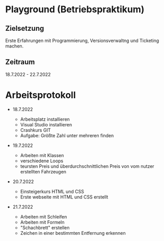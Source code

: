 # Playground (Betriebspraktikum)

## Zielsetzung
Erste Erfahrungen mit Programmierung, Versionsverwaltng und Ticketing machen.

## Zeitraum
18.7.2022 - 22.7.2022


# Arbeitsprotokoll

* 18.7.2022
    * Arbeitsplatz installieren
    * Visual Studio installieren
    * Crashkurs GIT
    * Aufgabe: Größte Zahl unter mehreren finden

* 19.7.2022
   * Arbeiten mit Klassen
   * verschiedene Loops
   * teursten Preis und überdurchschnittlichen Preis von vom nutzer erstellten Fahrzeugen

* 20.7.2022
   * Einsteigerkurs HTML und CSS
   * Erste webseite mit HTML und CSS erstellt

* 21.7.2022
   * Arbeiten mit Schleifen
   * Arbeiten mit Formeln
   * "Schachbrett" erstellen
   * Zeichen in einer bestimmten Entfernung erkennen


